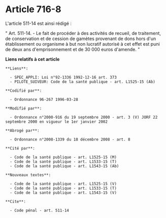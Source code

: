 # Article 716-8

L'article 511-14 est ainsi rédigé :

" Art. 511-14. - Le fait de procéder à des activités de recueil, de traitement, de conservation et de cession de gamètes
provenant de dons hors d'un établissement ou organisme à but non lucratif autorisé à cet effet est puni de deux ans
d'emprisonnement et de 30 000 euros d'amende. "

**Liens relatifs à cet article**

	**Liens**:

	  - SPEC_APPLI: Loi n°92-1336 1992-12-16 art. 373
	  - PILOTE_SUIVEUR: Code de la santé publique - art. L1525-15 (Ab)

	**Codifié par**:

	  - Ordonnance 96-267 1996-03-28

	**Modifié par**:

	  - Ordonnance n°2000-916 du 19 septembre 2000 - art. 3 (V) JORF 22 septembre 2000 en vigueur le 1er janvier 2002

	**Abrogé par**:

	  - Ordonnance n°2008-1339 du 18 décembre 2008 - art. 8

	**Cité par**:

	  - Code de la santé publique - art. L1525-15 (M)
	  - Code de la santé publique - art. L1533-15 (T)
	  - Code de la santé publique - art. L1543-15 (Ab)

	**Nouveaux textes**:

	  - Code de la santé publique - art. L1525-15 (V)
	  - Code de la santé publique - art. L1533-15 (T)
	  - Code de la santé publique - art. L1543-15 (V)

	**Cite**:

	  - Code pénal - art. 511-14
